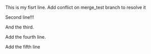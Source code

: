 This is my fisrt line. Add conflict on merge_test branch to resolve it

Second line!!!

And the third.

Add the fourth line.

Add the fifth line
